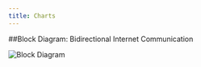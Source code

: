 ```yaml
---
title: Charts
---
```


##Block Diagram: Bidirectional Internet Communication

![Block Diagram](https://raw.githubusercontent.com/kirkvolin/kirkvolin.github.io/refs/heads/main/assets/Volin%20Block%20Diagram.png)

